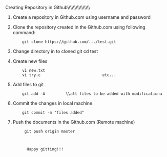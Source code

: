 Creating Repository in Github\\\\\\\\\\\\\\\\\\\\\\\\\\\\\\\\


1. Create a repository in Github.com using username and password

2. Clone the repository created in the Github.com using following command:

           git clone https://github.com/.../test.git

3. Change directory in to cloned git
           cd test

4. Create new files 

           vi new.txt
           vi try.c                           etc...

5. Add files to git
         
           git add -A         \\all files to be added with modificationa

6. Commit the changes in local machine

           git commit -m "files added"

7. Push the documents in the Github.com (Remote machine)

            git push origin master

          

             Happy gitting!!!
                        
